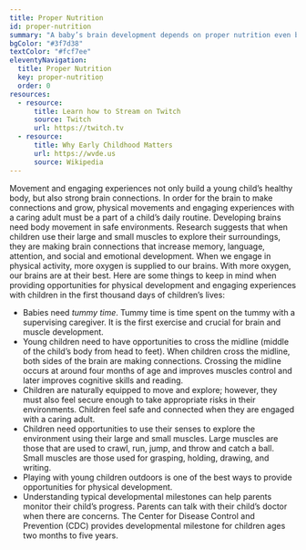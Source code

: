 ```yaml
---
title: Proper Nutrition
id: proper-nutrition
summary: "A baby’s brain development depends on proper nutrition even before birth to make neural connections."
bgColor: "#3f7d38"
textColor: "#fcf7ee"
eleventyNavigation:
  title: Proper Nutrition
  key: proper-nutrition̦
  order: 0
resources:
  - resource:
      title: Learn how to Stream on Twitch
      source: Twitch
      url: https://twitch.tv
  - resource:
      title: Why Early Childhood Matters
      url: https://wvde.us
      source: Wikipedia
---
```

Movement and engaging experiences not only build a young child’s healthy body, but also strong brain connections. In order for the brain to make connections and grow, physical movements and engaging experiences with a caring adult must be a part of a child’s daily routine.  Developing brains need body movement in safe environments. Research suggests that when children use their large and small muscles to explore their surroundings, they are making brain connections that increase memory, language, attention, and social and emotional development.  When we engage in physical activity, more oxygen is supplied to our brains.  With more oxygen, our brains are at their best.  Here are some things to keep in mind when providing opportunities for physical development and engaging experiences with children in the first thousand days of children’s lives:  

* Babies need _tummy time_.  Tummy time is time spent on the tummy with a supervising caregiver.  It is the first exercise and crucial for brain and muscle development.
* Young children need to have opportunities to cross the midline (middle of the child’s body from head to feet).  When children cross the midline, both sides of the brain are making connections.  Crossing the midline occurs at around four months of age and improves muscles control and later improves cognitive skills and reading.  
* Children are naturally equipped to move and explore; however, they must also feel secure enough to take appropriate risks in their environments.  Children feel safe and connected when they are engaged with a caring adult. 
* Children need opportunities to use their senses to explore the environment using their large and small muscles. Large muscles are those that are used to crawl, run, jump, and throw and catch a ball.  Small muscles are those used for grasping, holding, drawing, and writing.  
* Playing with young children outdoors is one of the best ways to provide opportunities for physical development.  
* Understanding typical developmental milestones can help parents monitor their child’s progress.  Parents can talk with their child’s doctor when there are concerns.  The Center for Disease Control and Prevention (CDC) provides developmental milestone for children ages two months to five years.  
